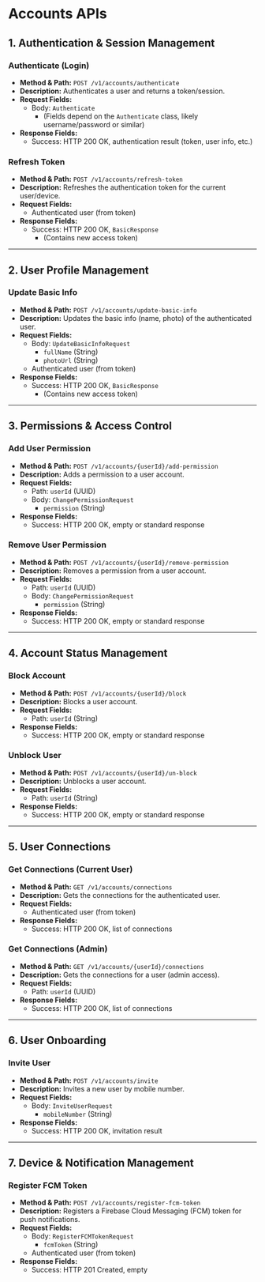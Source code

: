 # Accounts APIs

## 1. Authentication & Session Management

### Authenticate (Login)
- **Method & Path:** `POST /v1/accounts/authenticate`
- **Description:** Authenticates a user and returns a token/session.
- **Request Fields:**
    - Body: `Authenticate`
        - (Fields depend on the `Authenticate` class, likely username/password or similar)
- **Response Fields:**
    - Success: HTTP 200 OK, authentication result (token, user info, etc.)

### Refresh Token
- **Method & Path:** `POST /v1/accounts/refresh-token`
- **Description:** Refreshes the authentication token for the current user/device.
- **Request Fields:**
    - Authenticated user (from token)
- **Response Fields:**
    - Success: HTTP 200 OK, `BasicResponse`
        - (Contains new access token)

---

## 2. User Profile Management

### Update Basic Info
- **Method & Path:** `POST /v1/accounts/update-basic-info`
- **Description:** Updates the basic info (name, photo) of the authenticated user.
- **Request Fields:**
    - Body: `UpdateBasicInfoRequest`
        - `fullName` (String)
        - `photoUrl` (String)
    - Authenticated user (from token)
- **Response Fields:**
    - Success: HTTP 200 OK, `BasicResponse`
        - (Contains new access token)

---

## 3. Permissions & Access Control

### Add User Permission
- **Method & Path:** `POST /v1/accounts/{userId}/add-permission`
- **Description:** Adds a permission to a user account.
- **Request Fields:**
    - Path: `userId` (UUID)
    - Body: `ChangePermissionRequest`
        - `permission` (String)
- **Response Fields:**
    - Success: HTTP 200 OK, empty or standard response

### Remove User Permission
- **Method & Path:** `POST /v1/accounts/{userId}/remove-permission`
- **Description:** Removes a permission from a user account.
- **Request Fields:**
    - Path: `userId` (UUID)
    - Body: `ChangePermissionRequest`
        - `permission` (String)
- **Response Fields:**
    - Success: HTTP 200 OK, empty or standard response

---

## 4. Account Status Management

### Block Account
- **Method & Path:** `POST /v1/accounts/{userId}/block`
- **Description:** Blocks a user account.
- **Request Fields:**
    - Path: `userId` (String)
- **Response Fields:**
    - Success: HTTP 200 OK, empty or standard response

### Unblock User
- **Method & Path:** `POST /v1/accounts/{userId}/un-block`
- **Description:** Unblocks a user account.
- **Request Fields:**
    - Path: `userId` (String)
- **Response Fields:**
    - Success: HTTP 200 OK, empty or standard response

---

## 5. User Connections

### Get Connections (Current User)
- **Method & Path:** `GET /v1/accounts/connections`
- **Description:** Gets the connections for the authenticated user.
- **Request Fields:**
    - Authenticated user (from token)
- **Response Fields:**
    - Success: HTTP 200 OK, list of connections

### Get Connections (Admin)
- **Method & Path:** `GET /v1/accounts/{userId}/connections`
- **Description:** Gets the connections for a user (admin access).
- **Request Fields:**
    - Path: `userId` (UUID)
- **Response Fields:**
    - Success: HTTP 200 OK, list of connections

---

## 6. User Onboarding

### Invite User
- **Method & Path:** `POST /v1/accounts/invite`
- **Description:** Invites a new user by mobile number.
- **Request Fields:**
    - Body: `InviteUserRequest`
        - `mobileNumber` (String)
- **Response Fields:**
    - Success: HTTP 200 OK, invitation result

---

## 7. Device & Notification Management

### Register FCM Token
- **Method & Path:** `POST /v1/accounts/register-fcm-token`
- **Description:** Registers a Firebase Cloud Messaging (FCM) token for push notifications.
- **Request Fields:**
    - Body: `RegisterFCMTokenRequest`
        - `fcmToken` (String)
    - Authenticated user (from token)
- **Response Fields:**
    - Success: HTTP 201 Created, empty
